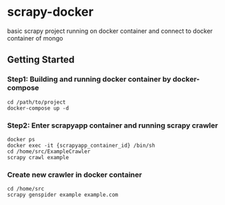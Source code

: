 # scrapy-docker
basic scrapy project running on docker container and connect to docker container of mongo

## Getting Started
### Step1: Building and running docker container by docker-compose
```
cd /path/to/project
docker-compose up -d
```
### Step2: Enter scrapyapp container and running scrapy crawler
```
docker ps
docker exec -it {scrapyapp_container_id} /bin/sh
cd /home/src/ExampleCrawler
scrapy crawl example
```

### Create new crawler in docker container
```
cd /home/src
scrapy genspider example example.com
```
